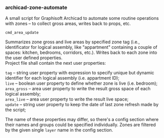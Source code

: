 ### archicad-zone-automate
A small script for Graphisoft Archicad to automate some routine operations with zones – to collect gross areas, writes back to props, etc.

`cmd_area_update`

Summarizes zone gross and live areas by specified zone tag (i.e., identificator for logical assembly, like "appartment" containing a couple of spaces: kitchen, bedrooms, corridors, etc.). Writes back to each zone into the user defined properties.<br/>
Project file shall contain the next user properties:

`tag` – string user property with expression to specify unique but dynamic identifier for each logical assembly (i.e. appartment ID);<br/>
`live` – boolean user property to define whether zone is live (i.e. bedroom);<br/>
`area_gross` – area user property to write the result gross space of each logical assembly;<br/>
`area_live` – area user property to write the result live space;<br/>
`update` – string user property to keep the date of last zone refresh made by the script;

The name of these properties may differ, so there's a config section where their names and groups could be specified individually.
Zones are filtered by the given single `layer` name in the config section.




